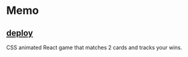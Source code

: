 # Memo

## [deploy](https://memo-b831d.web.app/)
CSS animated React game that matches 2 cards and tracks your wins.

